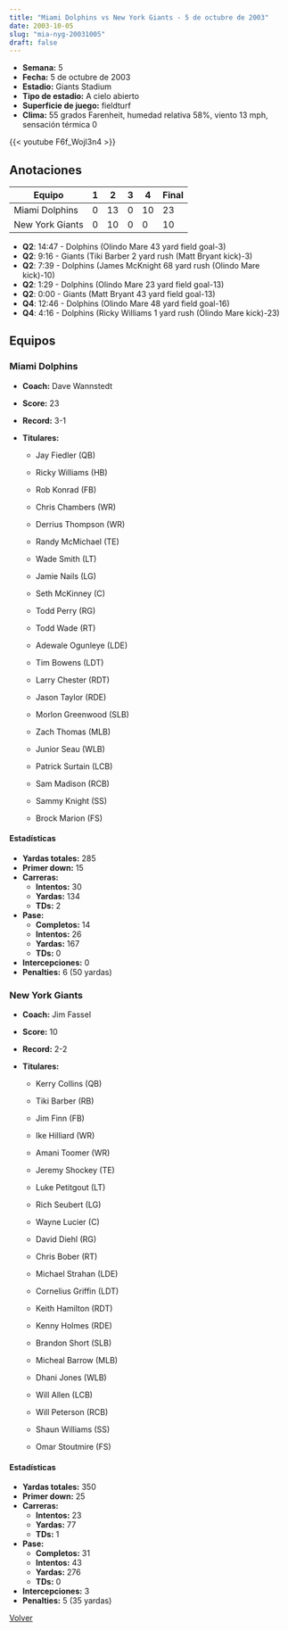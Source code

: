 ```yaml
---
title: "Miami Dolphins vs New York Giants - 5 de octubre de 2003"
date: 2003-10-05
slug: "mia-nyg-20031005"
draft: false
---
```


- **Semana:** 5
- **Fecha:** 5 de octubre de 2003
- **Estadio:** Giants Stadium
- **Tipo de estadio:** A cielo abierto
- **Superficie de juego:** fieldturf
- **Clima:** 55 grados Farenheit, humedad relativa 58%, viento 13 mph, sensación térmica 0


{{< youtube F6f_Wojl3n4 >}}


## Anotaciones
| Equipo | 1 | 2 | 3 | 4 | Final |
|--------|---|---|---|---|-------|
| Miami Dolphins  | 0 | 13 | 0 | 10  | 23 |
| New York Giants  | 0 | 10 | 0 | 0  | 10 |
- **Q2**: 14:47 - Dolphins (Olindo Mare 43 yard field goal-3)
- **Q2**: 9:16 - Giants (Tiki Barber 2 yard rush (Matt Bryant kick)-3)
- **Q2**: 7:39 - Dolphins (James McKnight 68 yard rush (Olindo Mare kick)-10)
- **Q2**: 1:29 - Dolphins (Olindo Mare 23 yard field goal-13)
- **Q2**: 0:00 - Giants (Matt Bryant 43 yard field goal-13)
- **Q4**: 12:46 - Dolphins (Olindo Mare 48 yard field goal-16)
- **Q4**: 4:16 - Dolphins (Ricky Williams 1 yard rush (Olindo Mare kick)-23)


## Equipos


### Miami Dolphins
* **Coach:** Dave Wannstedt
* **Score:** 23
* **Record:** 3-1
* **Titulares:** 

  * Jay Fiedler (QB) 

  * Ricky Williams (HB) 

  * Rob Konrad (FB) 

  * Chris Chambers (WR) 

  * Derrius Thompson (WR) 

  * Randy McMichael (TE) 

  * Wade Smith (LT) 

  * Jamie Nails (LG) 

  * Seth McKinney (C) 

  * Todd Perry (RG) 

  * Todd Wade (RT) 

  * Adewale Ogunleye (LDE) 

  * Tim Bowens (LDT) 

  * Larry Chester (RDT) 

  * Jason Taylor (RDE) 

  * Morlon Greenwood (SLB) 

  * Zach Thomas (MLB) 

  * Junior Seau (WLB) 

  * Patrick Surtain (LCB) 

  * Sam Madison (RCB) 

  * Sammy Knight (SS) 

  * Brock Marion (FS) 

#### Estadísticas
* **Yardas totales:** 285
* **Primer down:** 15
* **Carreras:**
  * **Intentos:** 30
  * **Yardas:** 134
  * **TDs:** 2
* **Pase:**
  * **Completos:** 14
  * **Intentos:** 26
  * **Yardas:** 167
  * **TDs:** 0
* **Intercepciones:** 0
* **Penalties:** 6 (50 yardas)

### New York Giants
* **Coach:** Jim Fassel
* **Score:** 10
* **Record:** 2-2
* **Titulares:** 

  * Kerry Collins (QB) 

  * Tiki Barber (RB) 

  * Jim Finn (FB) 

  * Ike Hilliard (WR) 

  * Amani Toomer (WR) 

  * Jeremy Shockey (TE) 

  * Luke Petitgout (LT) 

  * Rich Seubert (LG) 

  * Wayne Lucier (C) 

  * David Diehl (RG) 

  * Chris Bober (RT) 

  * Michael Strahan (LDE) 

  * Cornelius Griffin (LDT) 

  * Keith Hamilton (RDT) 

  * Kenny Holmes (RDE) 

  * Brandon Short (SLB) 

  * Micheal Barrow (MLB) 

  * Dhani Jones (WLB) 

  * Will Allen (LCB) 

  * Will Peterson (RCB) 

  * Shaun Williams (SS) 

  * Omar Stoutmire (FS) 

#### Estadísticas
* **Yardas totales:** 350
* **Primer down:** 25
* **Carreras:**
  * **Intentos:** 23
  * **Yardas:** 77
  * **TDs:** 1
* **Pase:**
  * **Completos:** 31
  * **Intentos:** 43
  * **Yardas:** 276
  * **TDs:** 0
* **Intercepciones:** 3
* **Penalties:** 5 (35 yardas)


[Volver](/historia/2003)
